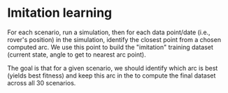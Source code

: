 # Imitation learning

For each scenario, run a simulation, then for each data point/date (i.e., rover's position) in the simulation, identify the closest point from a chosen computed
arc. We use this point to build the "imitation" training dataset (current state, angle to get to nearest arc point).

The goal is that for a given scenario, we should identify which arc is best (yields best fitness) and keep this arc in the
to compute the final dataset across all 30 scenarios.